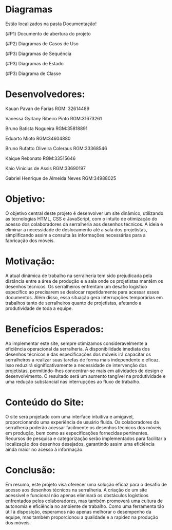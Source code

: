 # Diagramas

Estão localizados na pasta Documentação!

(#P1) Documento de abertura do projeto

(#P2) Diagramas de Casos de Uso

(#P3) Diagramas de Sequência

(#P3) Diagramas de Estado

(#P3) Diagrama de Classe

# Desenvolvedores:

Kauan Pavan de Farias                                  RGM: 32614489

Vanessa Gyrlany Ribeiro Pinto                    RGM:31673261

Bruno Batista Nogueira                                RGM:35818891

Eduarto Mioto                                              RGM:34604880

Bruno Rufatto Oliveira Coleraus                 RGM:33368546

Kaique Rebonato                                         RGM:33515646

Kaio Vinícius de Assis                                   RGM:33690197

Gabriel Henrique de Almeida Neves          RGM:34988025



# Objetivo: 

O objetivo central deste projeto é desenvolver um site dinâmico, utilizando as tecnologias HTML, CSS e JavaScript, com o intuito de otimização do acesso dos colaboradores da serralheria aos desenhos técnicos. A ideia é eliminar a necessidade de deslocamento até a sala dos projetistas, simplificando assim a consulta às informações necessárias para a fabricação dos móveis.



# Motivação: 

A atual dinâmica de trabalho na serralheria tem sido prejudicada pela distância entre a área de produção e a sala onde os projetistas mantêm os desenhos técnicos. Os serralheiros enfrentam um desafio logístico específico ao precisarem se deslocar repetidamente para acessar esses documentos. Além disso, essa situação gera interrupções temporárias em trabalhos tanto de serralheiros quanto de projetistas, afetando a produtividade de toda a equipe.



# Benefícios Esperados: 

Ao implementar este site, sempre otimizamos consideravelmente a eficiência operacional da serralheria. A disponibilidade imediata dos desenhos técnicos e das especificações dos móveis irá capacitar os serralheiros a realizar suas tarefas de forma mais independente e eficaz. Isso reduzirá significativamente a necessidade de intervenção dos projetistas, permitindo-lhes concentrar-se mais em atividades de design e desenvolvimento. O resultado será um aumento tangível na produtividade e uma redução substancial nas interrupções ao fluxo de trabalho.



# Conteúdo do Site: 

O site será projetado com uma interface intuitiva e amigável, proporcionando uma experiência de usuário fluida. Os colaboradores da serralheria poderão acessar facilmente os desenhos técnicos dos móveis em produção, bem como as especificações fornecidas pertinentes. Recursos de pesquisa e categorização serão implementados para facilitar a localização dos desenhos desejados, garantindo assim uma eficiência ainda maior no acesso à informação.



# Conclusão: 

Em resumo, este projeto visa oferecer uma solução eficaz para o desafio de acesso aos desenhos técnicos na serralheria. A criação de um site acessível e funcional não apenas eliminará os obstáculos logísticos enfrentados pelos colaboradores, mas também promoverá uma cultura de autonomia e eficiência no ambiente de trabalho. Como uma ferramenta tão útil à disposição, esperamos não apenas melhorar o desempenho da equipe, mas também proporcionou a qualidade e a rapidez na produção dos móveis.
